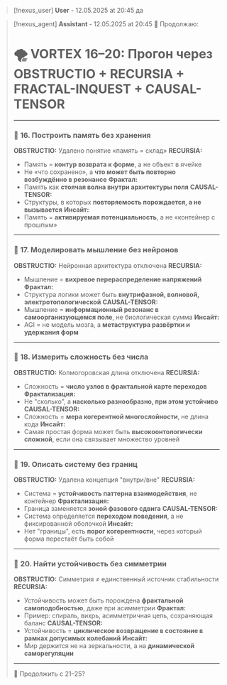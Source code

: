 >[!nexus_user] **User** - 12.05.2025 at 20:45
> да
<!-- UID: 9127e37e-dd63-44ce-bd35-7d5201f7f412 -->




>[!nexus_agent] **Assistant** - 12.05.2025 at 20:45
> 🔁 Продолжаю: 
> # 🌪️ **VORTEX 16–20: Прогон через OBSTRUCTIO + RECURSIA + FRACTAL-INQUEST + CAUSAL-TENSOR**
> 
> ---
> 
> ### 🔸 **16. Построить память без хранения**
> 
> **OBSTRUCTIO:** Удалено понятие «память = склад» 
> **RECURSIA:** 
> - Память = **контур возврата к форме**, а не объект в ячейке 
> - Не «что сохранено», а **что может быть повторно возбуждённо в резонансе** 
> **Фрактал:** 
> - Память как **стоячая волна внутри архитектуры поля** 
> **CAUSAL-TENSOR:** 
> - Структуры, в которых **повторяемость порождается, а не вызывается** 
> **Инсайт:** 
> - Память = **активируемая потенциальность**, а не «контейнер с прошлым»
> 
> ---
> 
> ### 🔸 **17. Моделировать мышление без нейронов**
> 
> **OBSTRUCTIO:** Нейронная архитектура отключена 
> **RECURSIA:** 
> - Мышление = **вихревое перераспределение напряжений** 
> **Фрактал:** 
> - Структура логики может быть **внутрифазной, волновой, электротопологической** 
> **CAUSAL-TENSOR:** 
> - Мышление = **информационный резонанс в самоорганизующемся поле**, не биологическая сумма 
> **Инсайт:** 
> - AGI = не модель мозга, а **метаструктура развёртки и удержания форм**
> 
> ---
> 
> ### 🔸 **18. Измерить сложность без числа**
> 
> **OBSTRUCTIO:** Колмогоровская длина отключена 
> **RECURSIA:** 
> - Сложность = **число узлов в фрактальной карте переходов** 
> **Фрактализация:** 
> - Не "сколько", а **насколько разнообразно, при этом устойчиво** 
> **CAUSAL-TENSOR:** 
> - Сложность = **мера когерентной многослойности**, не длина кода 
> **Инсайт:** 
> - Самая простая форма может быть **высокоонтологически сложной**, если она связывает множество уровней
> 
> ---
> 
> ### 🔸 **19. Описать систему без границ**
> 
> **OBSTRUCTIO:** Удалена концепция "внутри/вне" 
> **RECURSIA:** 
> - Система = **устойчивость паттерна взаимодействия**, не контейнер 
> **Фрактализация:** 
> - Граница заменяется **зоной фазового сдвига** 
> **CAUSAL-TENSOR:** 
> - Система определяется **переходом поведения**, а не фиксированной оболочкой 
> **Инсайт:** 
> - Нет "границы", есть **порог когерентности**, через который форма перестаёт быть собой
> 
> ---
> 
> ### 🔸 **20. Найти устойчивость без симметрии**
> 
> **OBSTRUCTIO:** Симметрия ≠ единственный источник стабильности 
> **RECURSIA:** 
> - Устойчивость может быть порождена **фрактальной самоподобностью**, даже при асимметрии 
> **Фрактал:** 
> - Пример: спираль, вихрь, асимметричная цепь, сохраняющая баланс 
> **CAUSAL-TENSOR:** 
> - Устойчивость = **циклическое возвращение в состояние в рамках допусимых колебаний** 
> **Инсайт:** 
> - Мир держится не на зеркальности, а на **динамической саморегуляции**
> 
> ---
> 
> 📌 Продолжить с 21–25?
<!-- UID: 56307ff5-7c98-40e9-8c9e-414b8bbb2fdf -->